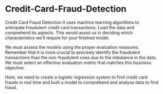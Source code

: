 # Credit-Card-Fraud-Detection
Credit Card Fraud Detection
It uses machine learning algorithms to anticipate fraudulent credit card transactions.
Load the data and comprehend its aspects. This would assist us in deciding which characteristics we'll require for your finished model.

We must assess the models using the proper evaluation measures. Remember that it is more crucial to precisely identify the fraudulent transactions than the non-fraudulent ones due to the imbalance in the data. We must select an effective evaluation metric that matches this business objective.

Here, we need to create a logistic regression system to find credit card frauds in real time and built a model to comprehend and analyse data to find fraud.
